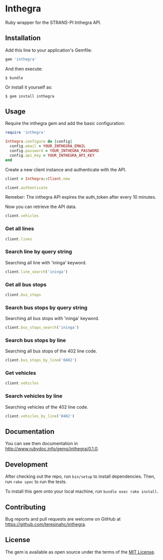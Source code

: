 # Inthegra

Ruby wrapper for the STRANS-PI Inthegra API.

## Installation

Add this line to your application's Gemfile:

```ruby
gem 'inthegra'
```

And then execute:

    $ bundle

Or install it yourself as:

    $ gem install inthegra

## Usage

Require the inthegra gem and add the basic configuration:

```ruby
require 'inthegra'

Inthegra.configure do |config|
  config.email = YOUR_INTHEGRA_EMAIL
  config.password = YOUR_INTHEGRA_PASSWORD
  config.api_key = YOUR_INTHEGRA_API_KEY
end
```

Create a new client instance and authenticate with the API.

```ruby
client = Inthegra::Client.new

client.authenticate
```
Remeber: The inthegra API expires the auth_token after every 10 minutes.

Now you can retrieve the API data.

```ruby
client.vehicles
```

### Get all lines

```ruby
client.lines
```

### Search line by query string

Searching all line with 'ininga' keyword.

```ruby
client.line_search('ininga')
```

### Get all bus stops

```ruby
client.bus_stops
```

### Search bus stops by query string

Searching all bus stops with 'ininga' keyword.

```ruby
client.bus_stops_search('ininga')
```

### Search bus stops by line

Searching all bus stops of the 402 line code.

```ruby
client.bus_stops_by_line('0402')
```

### Get vehicles

```ruby
client.vehicles
```

### Search vehicles by line

Searching vehicles of the 402 line code.

```ruby
client.vehicles_by_line('0402')
```

## Documentation

You can see then documentation in http://www.rubydoc.info/gems/inthegra/0.1.0.

## Development

After checking out the repo, run `bin/setup` to install dependencies. Then, run `rake spec` to run the tests.

To install this gem onto your local machine, run `bundle exec rake install`.

## Contributing

Bug reports and pull requests are welcome on GitHub at https://github.com/teresinahc/inthegra.


## License

The gem is available as open source under the terms of the [MIT License](http://opensource.org/licenses/MIT).
